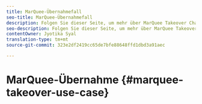 ```yaml
---
title: MarQuee-Übernahmefall
seo-title: MarQuee-Übernahmefall
description: Folgen Sie dieser Seite, um mehr über MarQuee Takeover Channel zu erfahren.
seo-description: Folgen Sie dieser Seite, um mehr über MarQuee Takeover Channel zu erfahren.
contentOwner: Jyotika Syal
translation-type: tm+mt
source-git-commit: 323e2df2419cc65de7bfe88648ffd1dbd3a91aec

---
```



# MarQuee-Übernahme {#marquee-takeover-use-case}
